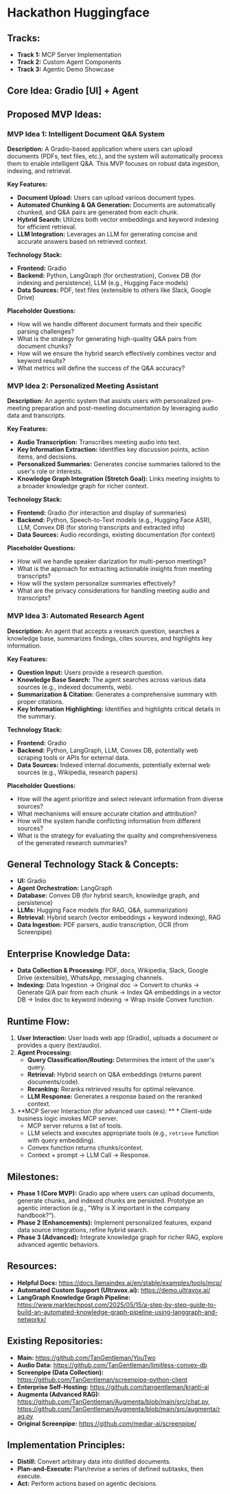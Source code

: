 
# Hackathon Huggingface

## Tracks:
*   **Track 1:** MCP Server Implementation
*   **Track 2:** Custom Agent Components
*   **Track 3:** Agentic Demo Showcase

## Core Idea: Gradio [UI] + Agent

## Proposed MVP Ideas:

### MVP Idea 1: Intelligent Document Q&A System

**Description:** A Gradio-based application where users can upload documents (PDFs, text files, etc.), and the system will automatically process them to enable intelligent Q&A. This MVP focuses on robust data ingestion, indexing, and retrieval.

**Key Features:**
*   **Document Upload:** Users can upload various document types.
*   **Automated Chunking & QA Generation:** Documents are automatically chunked, and Q&A pairs are generated from each chunk.
*   **Hybrid Search:** Utilizes both vector embeddings and keyword indexing for efficient retrieval.
*   **LLM Integration:** Leverages an LLM for generating concise and accurate answers based on retrieved context.

**Technology Stack:**
*   **Frontend:** Gradio
*   **Backend:** Python, LangGraph (for orchestration), Convex DB (for indexing and persistence), LLM (e.g., Hugging Face models)
*   **Data Sources:** PDF, text files (extensible to others like Slack, Google Drive)

**Placeholder Questions:**
*   How will we handle different document formats and their specific parsing challenges?
*   What is the strategy for generating high-quality Q&A pairs from document chunks?
*   How will we ensure the hybrid search effectively combines vector and keyword results?
*   What metrics will define the success of the Q&A accuracy?

### MVP Idea 2: Personalized Meeting Assistant

**Description:** An agentic system that assists users with personalized pre-meeting preparation and post-meeting documentation by leveraging audio data and transcripts.

**Key Features:**
*   **Audio Transcription:** Transcribes meeting audio into text.
*   **Key Information Extraction:** Identifies key discussion points, action items, and decisions.
*   **Personalized Summaries:** Generates concise summaries tailored to the user's role or interests.
*   **Knowledge Graph Integration (Stretch Goal):** Links meeting insights to a broader knowledge graph for richer context.

**Technology Stack:**
*   **Frontend:** Gradio (for interaction and display of summaries)
*   **Backend:** Python, Speech-to-Text models (e.g., Hugging Face ASR), LLM, Convex DB (for storing transcripts and extracted info)
*   **Data Sources:** Audio recordings, existing documentation (for context)

**Placeholder Questions:**
*   How will we handle speaker diarization for multi-person meetings?
*   What is the approach for extracting actionable insights from meeting transcripts?
*   How will the system personalize summaries effectively?
*   What are the privacy considerations for handling meeting audio and transcripts?

### MVP Idea 3: Automated Research Agent

**Description:** An agent that accepts a research question, searches a knowledge base, summarizes findings, cites sources, and highlights key information.

**Key Features:**
*   **Question Input:** Users provide a research question.
*   **Knowledge Base Search:** The agent searches across various data sources (e.g., indexed documents, web).
*   **Summarization & Citation:** Generates a comprehensive summary with proper citations.
*   **Key Information Highlighting:** Identifies and highlights critical details in the summary.

**Technology Stack:**
*   **Frontend:** Gradio
*   **Backend:** Python, LangGraph, LLM, Convex DB, potentially web scraping tools or APIs for external data.
*   **Data Sources:** Indexed internal documents, potentially external web sources (e.g., Wikipedia, research papers)

**Placeholder Questions:**
*   How will the agent prioritize and select relevant information from diverse sources?
*   What mechanisms will ensure accurate citation and attribution?
*   How will the system handle conflicting information from different sources?
*   What is the strategy for evaluating the quality and comprehensiveness of the generated research summaries?

## General Technology Stack & Concepts:

*   **UI:** Gradio
*   **Agent Orchestration:** LangGraph
*   **Database:** Convex DB (for hybrid search, knowledge graph, and persistence)
*   **LLMs:** Hugging Face models (for RAG, Q&A, summarization)
*   **Retrieval:** Hybrid search (vector embeddings + keyword indexing), RAG
*   **Data Ingestion:** PDF parsers, audio transcription, OCR (from Screenpipe)

## Enterprise Knowledge Data:

*   **Data Collection & Processing:** PDF, docs, Wikipedia, Slack, Google Drive (extensible), WhatsApp, messaging channels.
*   **Indexing:** Data Ingestion -> Original doc -> Convert to chunks -> Generate Q/A pair from each chunk -> Index QA embeddings in a vector DB -> Index doc to keyword indexing -> Wrap inside Convex function.

## Runtime Flow:

1.  **User Interaction:** User loads web app (Gradio), uploads a document or provides a query (text/audio).
2.  **Agent Processing:**
    *   **Query Classification/Routing:** Determines the intent of the user's query.
    *   **Retrieval:** Hybrid search on Q&A embeddings (returns parent documents/code).
    *   **Reranking:** Reranks retrieved results for optimal relevance.
    *   **LLM Response:** Generates a response based on the reranked context.
3.  **MCP Server Interaction (for advanced use cases):
**    *   Client-side business logic invokes MCP server.
    *   MCP server returns a list of tools.
    *   LLM selects and executes appropriate tools (e.g., `retrieve` function with query embedding).
    *   Convex function returns chunks/context.
    *   Context + prompt -> LLM Call -> Response.

## Milestones:

*   **Phase 1 (Core MVP):** Gradio app where users can upload documents, generate chunks, and indexed chunks are persisted. Prototype an agentic interaction (e.g., "Why is X important in the company handbook?").
*   **Phase 2 (Enhancements):** Implement personalized features, expand data source integrations, refine hybrid search.
*   **Phase 3 (Advanced):** Integrate knowledge graph for richer RAG, explore advanced agentic behaviors.

## Resources:

*   **Helpful Docs:** https://docs.llamaindex.ai/en/stable/examples/tools/mcp/
*   **Automated Custom Support (Ultravox.ai):** https://demo.ultravox.ai/
*   **LangGraph Knowledge Graph Pipeline:** https://www.marktechpost.com/2025/05/15/a-step-by-step-guide-to-build-an-automated-knowledge-graph-pipeline-using-langgraph-and-networkx/

## Existing Repositories:

*   **Main:** https://github.com/TanGentleman/YouTwo
*   **Audio Data:** https://github.com/TanGentleman/limitless-convex-db
*   **Screenpipe (Data Collection):** https://github.com/TanGentleman/screenpipe-python-client
*   **Enterprise Self-Hosting:** https://github.com/tangentleman/kranti-ai
*   **Augmenta (Advanced RAG):** https://github.com/TanGentleman/Augmenta/blob/main/src/chat.py, https://github.com/TanGentleman/Augmenta/blob/main/src/augmenta/rag.py
*   **Original Screenpipe:** https://github.com/mediar-ai/screenpipe/

## Implementation Principles:

*   **Distill:** Convert arbitrary data into distilled documents.
*   **Plan-and-Execute:** Plan/revise a series of defined subtasks, then execute.
*   **Act:** Perform actions based on agentic decisions.
